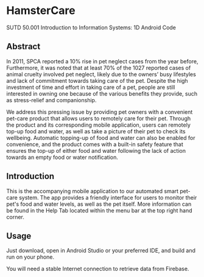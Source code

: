 # HamsterCare
SUTD 50.001 Introduction to Information Systems: 1D Android Code

## Abstract
In 2011, SPCA reported a 10% rise in pet neglect cases from the year before, Furthermore, it was noted that at least 70% of the 1027 reported cases of animal cruelty involved pet neglect, likely due to the owners’ busy lifestyles and lack of commitment towards taking care of the pet. Despite the high investment of time and effort in taking care of a pet, people are still interested in owning one because of the various benefits they provide, such as stress-relief and companionship.

We address this pressing issue by providing pet owners with a convenient pet-care product that allows users to remotely care for their pet. Through the product and its corresponding mobile application, users can remotely top-up food and water, as well as take a picture of their pet to check its wellbeing. Automatic topping-up of food and water can also be enabled for convenience, and the product comes with a built-in safety feature that ensures the top-up of either food and water following the lack of action towards an empty food or water notification.

## Introduction
This is the accompanying mobile application to our automated smart pet-care system. The app provides a friendly interface for users to monitor their pet's food and water levels, as well as the pet itself. More information can be found in the Help Tab located within the menu bar at the top right hand corner.

## Usage
Just download, open in Android Studio or your preferred IDE, and build and run on your phone.

You will need a stable Internet connection to retrieve data from Firebase.
